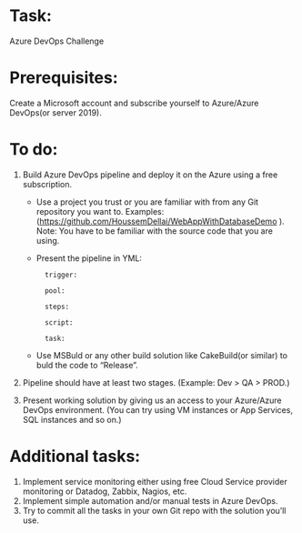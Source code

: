 # Task: 
  Azure DevOps Challenge
  
# Prerequisites: 
Create a Microsoft account and subscribe yourself to Azure/Azure DevOps(or server 2019).

# To do:
1.	Build Azure DevOps pipeline and deploy it on the Azure using a free subscription.

    *	Use a project you trust or you are familiar with from any Git repository you want to.
          Examples: (https://github.com/HoussemDellai/WebAppWithDatabaseDemo ). Note: You have to be familiar with the source code that you are using.

    *	Present the pipeline in YML:


              trigger:

              pool:

              steps:

              script:

              task:


    *  Use MSBuld or any other build solution like CakeBuild(or similar) to buld the code to “Release”.

2.	Pipeline should have at least two stages. (Example: Dev > QA > PROD.)
3.	Present working solution by giving us an access to your Azure/Azure DevOps environment. (You can try using VM instances or App Services, SQL instances and so on.)
  
# Additional tasks:

1.	Implement service monitoring either using free Cloud Service provider monitoring or Datadog, Zabbix, Nagios, etc.
2.	Implement simple automation and/or manual tests in Azure DevOps.
3.	Try to commit all the tasks in your own Git repo with the solution you’ll use.
